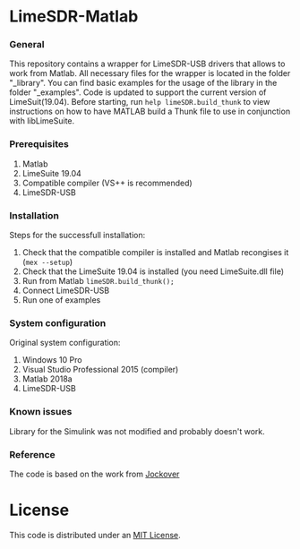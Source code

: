 # LimeSDR-Matlab

### General
This repository contains a wrapper for LimeSDR-USB drivers that allows to work from Matlab.
All necessary files for the wrapper is located in the folder "_library".
You can find basic examples for the usage of the library in the folder "_examples".
Code is updated to support the current version of LimeSuit(19.04).
Before starting, run `help limeSDR.build_thunk` to view instructions on how to have MATLAB build a Thunk file to use in conjunction with libLimeSuite.

### Prerequisites
1. Matlab
2. LimeSuite 19.04
2. Compatible compiler (VS++ is recommended)
3. LimeSDR-USB

### Installation
Steps for the successfull installation:
1. Check that the compatible compiler is installed and Matlab recongises it (`mex --setup`)
2. Check that the LimeSuite 19.04 is installed (you need LimeSuite.dll file)
3. Run from Matlab `limeSDR.build_thunk();`
4. Connect LimeSDR-USB
5. Run one of examples

### System configuration
Original system configuration:
1. Windows 10 Pro
2. Visual Studio Professional 2015 (compiler)
3. Matlab 2018a
4. LimeSDR-USB

### Known issues
Library for the Simulink was not modified and probably doesn't work.

### Reference
The code is based on the work from [Jockover](https://github.com/jocover/Simulink-MATLAB-LimeSDR)



# License #
This code is distributed under an [MIT License](LICENSE.MIT).
